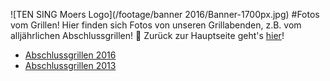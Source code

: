 ![TEN SING Moers Logo](/footage/banner 2016/Banner-1700px.jpg)
#Fotos vom Grillen!
Hier finden sich Fotos von unseren Grillabenden, z.B. vom alljährlichen Abschlussgrillen! :tada: Zurück zur Hauptseite geht's [hier](../../Links.md)!

* [Abschlussgrillen 2016](http://bit.ly/Abschlussgrillen16)
* [Abschlussgrillen 2013](http://bit.ly/Abschlussgrillen13)

